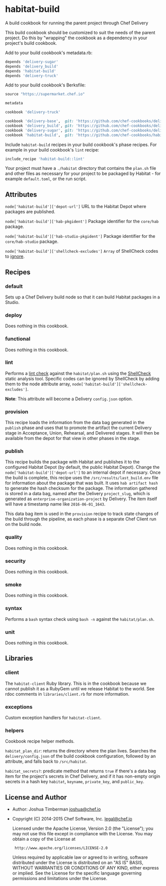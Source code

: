 # habitat-build

A build cookbook for running the parent project through Chef Delivery

This build cookbook should be customized to suit the needs of the parent project. Do this by "wrapping" the cookbook as a dependency in your project's build cookbook.

Add to your build cookbook's metadata.rb:

```ruby
depends 'delivery-sugar'
depends 'delivery_build'
depends 'habitat-build'
depends 'delivery-truck'
```

Add to your build cookbook's Berksfile:

```ruby
source "https://supermarket.chef.io"

metadata

cookbook 'delivery-truck'

cookbook 'delivery-base',  git: 'https://github.com/chef-cookbooks/delivery-base.git'
cookbook 'delivery_build', git: 'https://github.com/chef-cookbooks/delivery_build.git'
cookbook 'delivery-sugar', git: 'https://github.com/chef-cookbooks/delivery-sugar.git'
cookbook 'habitat-build',  git: 'https://github.com/chef-cookbooks/habitat-build.git'
```

Include `habitat-build` recipes in your build cookbook's phase
recipes. For example in your build cookbook's `lint` recipe:

```ruby
include_recipe 'habitat-build::lint'
```

Your project must have a `./habitat` directory that contains the `plan.sh` file and other files as necessary for your project to be packaged by Habitat - for example `default.toml`, or the run script.

## Attributes

`node['habitat-build']['depot-url']` URL to the Habitat Depot where packages are published.

`node['habitat-build']['hab-pkgident']` Package identifier for the `core/hab` package.

`node['habitat-build']['hab-studio-pkgident']` Package identifier for the `core/hab-studio` package.

`node['habitat-build']['shellcheck-excludes']` `Array` of ShellCheck codes to [ignore](https://github.com/koalaman/shellcheck/wiki/Ignore).

## Recipes

### default

Sets up a Chef Delivery build node so that it can build Habitat packages in a Studio.

### deploy

Does nothing in this cookbook.

### functional

Does nothing in this cookbook.

### lint

Performs a [lint check](https://en.wikipedia.org/wiki/Lint_\(software\)) against the `habitat/plan.sh` using the [ShellCheck](https://www.shellcheck.net/) static analysis tool. Specific codes can be ignored by ShellCheck by adding them to the node attribute array, `node['habitat-build']['shellcheck-excludes']`.

**Note**: This attribute will become a Delivery `config.json` option.

### provision

This recipe loads the information from the data bag generated in the `publish` phase and uses that to promote the artifact the current Delivery stage in Acceptance, Union, Rehearsal, and Delivered stages. It will then be available from the depot for that view in other phases in the stage.

### publish

This recipe builds the package with Habitat and publishes it to the configured Habitat Depot (by default, the public Habitat Depot). Change the `node['habitat-build']['depot-url']` to an internal depot if necessary. Once the build is complete, this recipe uses the `/src/results/last_build.env` file for information about the package that was built. It uses `hab artifact hash` to generate the hash checksum for the package. The information gathered is stored in a data bag, named after the Delivery `project_slug`, which is generated as `enterprise-organization-project` by Delivery. The item itself will have a timestamp name like `2016-06-01_1643`.

This data bag item is used in the `provision` recipe to track state changes of the build through the pipeline, as each phase is a separate Chef Client run on the build node.

### quality

Does nothing in this cookbook.

### security

Does nothing in this cookbook.

### smoke

Does nothing in this cookbook.

### syntax

Performs a `bash` syntax check using `bash -n` against the `habitat/plan.sh`.

### unit

Does nothing in this cookbook.

## Libraries

### client

The `habitat-client` Ruby library. This is in the cookbook because we cannot publish it as a RubyGem until we release Habitat to the world. See rdoc comments in `libraries/client.rb` for more information.

### exceptions

Custom exception handlers for `habitat-client`.

### helpers

Cookbook recipe helper methods.

`habitat_plan_dir`: returns the directory where the plan lives. Searches the `delivery/config.json` of the build cookbook configuration, followed by an attribute, and falls back to `/src/habitat`.

`habitat_secrets?`: predicate method that returns `true` if there's a data bag item for the project's secrets in Chef Delivery, and if it has non-empty origin secrets in a hash key `habitat`, `keyname`, `private_key`, and `public_key`.

## License and Author

- Author: Joshua Timberman <joshua@chef.io>
- Copyright (C) 2014-2015 Chef Software, Inc. <legal@chef.io>

    Licensed under the Apache License, Version 2.0 (the "License");
    you may not use this file except in compliance with the License.
    You may obtain a copy of the License at

       http://www.apache.org/licenses/LICENSE-2.0

    Unless required by applicable law or agreed to in writing, software
    distributed under the License is distributed on an "AS IS" BASIS,
    WITHOUT WARRANTIES OR CONDITIONS OF ANY KIND, either express or implied.
    See the License for the specific language governing permissions and
    limitations under the License.
